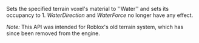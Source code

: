 Sets the specified terrain voxel's material to ''Water'' and sets its occupancy to 1. _WaterDirection_ and _WaterForce_ no longer have any effect.

_Note:_ This API was intended for Roblox's old terrain system, which has since been removed from the engine.